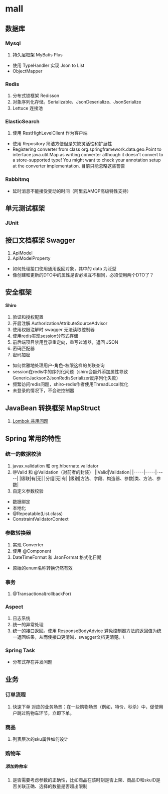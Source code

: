 # mall

## 数据库
### Mysql
1. 持久层框架 MyBatis Plus
- 使用 TypeHandler 实现 Json to List<String>
- ObjectMapper

### Redis
1. 分布式锁框架 Redisson
2. 对象序列化存储。Serializable、JsonDeserialize、JsonSerialize
3. Lettuce 连接池

### ElasticSearch
1. 使用 RestHighLevelClient 作为客户端

- 使用 Repository 简洁方便但是欠缺灵活性和扩展性
- Registering converter from class org.springframework.data.geo.Point to interface java.util.Map as writing converter although it doesn't convert to a store-supported type! You might want to check your annotation setup at the converter implementation. 目前只能忽略这些警告

### Rabbitmq
- 延时消息不能接受变动的时间（阿里云AMQP高级特性支持）

## 单元测试框架
### JUnit

## 接口文档框架 Swagger
1. ApiModel
2. ApiModelProperty

- 如何处理接口使用通用返回对象，其中的 data 为泛型
- 像创建和更新的DTO中的属性是否必填互不相同，必须使用两个DTO了？

## 安全框架
#### Shiro
1. 验证和授权配置
2. 开启注解 AuthorizationAttributeSourceAdvisor
3. 使用权限注解时 swagger 无法读取控制器 
4. 使用redis实现session分布式存储
5. 前后端项目禁用登录重定向，重写过滤器，返回 JSON
6. 密码匹配器
7. 密码加密

- 如何优雅地处理用户-角色-权限这样的关联查询
- session在redis中的序列化问题（shiro会额外添加属性导致GenericJackson2JsonRedisSerializer反序列化失败）
- 频繁访问redis问题，shiro-redis作者使用ThreadLocal优化
- 未登录的情况下，不会进控制器

## JavaBean 转换框架 MapStruct

1. [Lombok 共用问题](https://mapstruct.org/faq/#can-i-use-mapstruct-together-with-project-lombok)

## Spring 常用的特性

### 统一的数据校验
1. javax.validation 和 org.hibernate.validator
2. @Valid 和 @Validation（对前者的封装）
||Valid|Validation|
|-----|-----|-----|
|级联|有|无|
|分组|无|有|
|级别|方法、字段、构造器、参数|类、方法、参数|
3. 自定义参数校验

- 数据绑定
- 本地化
- @Repeatable(List.class)
- ConstraintValidatorContext

### 参数转换器
1. 实现 Converter
2. 使用 @Component
3. DateTimeFormat 和 JsonFormat 格式化日期

- 原始的enum名称转换仍然有效

### 事务
1. @Transactional(rollbackFor)

### Aspect
1. 日志系统
2. 统一的异常处理
3. 统一的接口返回。使用 ResponseBodyAdvice 避免控制器方法的返回值为统一返回结果，从而使接口更清晰，swagger文档更清楚。\

### Spring Task
- 分布式存在并发问题

## 业务

### 订单流程
1. 快速下单
对应的业务场景：在一些购物场景（例如，特价、秒杀）中，促使用户跳过购物车环节，立即下单。

### 商品
1. 列表层次的sku属性如何设计

### 购物车
##### 添加购物车
1. 是否需要考虑参数的正确性，比如商品在该时刻是否上架、商品ID和skuID是否关联正确、选择的数量是否超出限制
